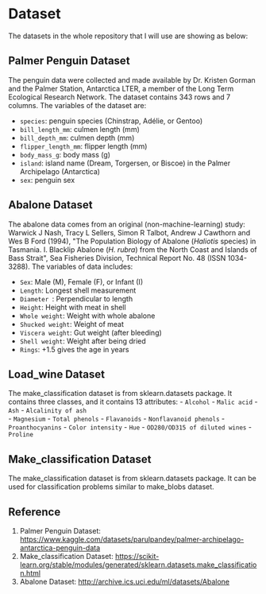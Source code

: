 # Dataset
The datasets in the whole repository that I will use are showing as below:

## Palmer Penguin Dataset
The penguin data were collected and made available by Dr. Kristen Gorman and the Palmer Station, Antarctica LTER, a member of the Long Term Ecological Research Network. The dataset contains 343 rows and 7 columns. The variables of the dataset are:
  - ```species```: penguin species (Chinstrap, Adélie, or Gentoo)
  - ```bill_length_mm```: culmen length (mm)
  - ```bill_depth_mm```: culmen depth (mm)
  - ```flipper_length_mm```: flipper length (mm)
  - ```body_mass_g```: body mass (g)
  - ```island```: island name (Dream, Torgersen, or Biscoe) in the Palmer Archipelago (Antarctica)
  - ```sex```: penguin sex
  
## Abalone Dataset
The abalone data comes from an original (non-machine-learning) study: Warwick J Nash, Tracy L Sellers, Simon R Talbot, Andrew J Cawthorn and Wes B Ford (1994), "The Population Biology of Abalone (_Haliotis_ species) in Tasmania. I. Blacklip Abalone (_H. rubra_) from the North Coast and Islands of Bass Strait", Sea Fisheries Division, Technical Report No. 48 (ISSN 1034-3288). The variables of data includes:
  - ```Sex```: Male (M), Female (F), or Infant (I)
  - ```Length```: Longest shell measurement
  - ```Diameter ```: Perpendicular to length
  - ```Height```: Height with meat in shell
  - ```Whole weight```: Weight with whole abalone
  - ```Shucked weight```: Weight of meat
  - ```Viscera weight```: Gut weight (after bleeding)
  - ```Shell weight```: Weight after being dried
  - ```Rings```: +1.5 gives the age in years

## Load_wine Dataset
The make_classification dataset is from sklearn.datasets package. It contains three classes, and it contains 13 attributes:
 	- ```Alcohol```
 	- ```Malic acid```
 	- ```Ash```
	- ```Alcalinity of ash```  
 	- ```Magnesium```
	- ```Total phenols```
 	- ```Flavanoids```
 	- ```Nonflavanoid phenols```
 	- ```Proanthocyanins```
	- ```Color intensity```
 	- ```Hue```
 	- ```OD280/OD315 of diluted wines```
 	- ```Proline```

## Make_classification Dataset
The make_classification dataset is from sklearn.datasets package. It can be used for classification problems similar to make_blobs dataset.

## Reference
1. Palmer Penguin Dataset: https://www.kaggle.com/datasets/parulpandey/palmer-archipelago-antarctica-penguin-data
2. Make_classification Dataset: https://scikit-learn.org/stable/modules/generated/sklearn.datasets.make_classification.html
3. Abalone Dataset: http://archive.ics.uci.edu/ml/datasets/Abalone
